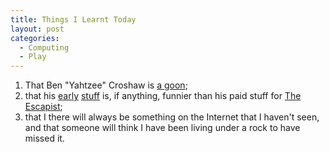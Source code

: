 ```yaml
---
title: Things I Learnt Today
layout: post
categories:
  - Computing
  - Play
---
```

  1. That Ben "Yahtzee" Croshaw is [a goon](http://forums.somethingawful.com/showthread.php?threadid=2579800);
  2. that his [early](https://www.youtube.com/watch?v=jYQLR7dE5k4) [stuff](https://www.youtube.com/watch?v=eWS9_nrKOPA) is, if anything, funnier than his paid stuff for [The Escapist](http://www.escapistmagazine.com/);
  3. that I there will always be something on the Internet that I haven't seen, and that someone will think I have been living under a rock to have missed it.
